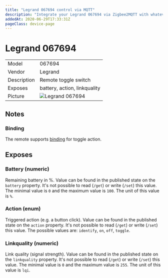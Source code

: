 ```yaml
---
title: "Legrand 067694 control via MQTT"
description: "Integrate your Legrand 067694 via Zigbee2MQTT with whatever smart home infrastructure you are using without the vendors bridge or gateway."
addedAt: 2020-06-29T17:33:31Z
pageClass: device-page
---
```


<!-- !!!! -->
<!-- ATTENTION: This file is auto-generated through docgen! -->
<!-- You can only edit the "## Notes"-Section till next h1 (#) or h2 heading (##). -->
<!-- Do NOT use h1 or h2 heading within "## Notes"-Section. -->
<!-- !!!! -->

# Legrand 067694

|     |     |
|-----|-----|
| Model | 067694  |
| Vendor  | Legrand  |
| Description | Remote toggle switch |
| Exposes | battery, action, linkquality |
| Picture | ![Legrand 067694](https://www.zigbee2mqtt.io/images/devices/067694.jpg) |


<!-- Notes BEGIN: You can edit here -->
## Notes


### Binding
The remote supports [binding](../guide/usage/binding.md) for toggle action.

<!-- Notes END: Do not edit below this line -->



## Exposes

### Battery (numeric)
Remaining battery in %.
Value can be found in the published state on the `battery` property.
It's not possible to read (`/get`) or write (`/set`) this value.
The minimal value is `0` and the maximum value is `100`.
The unit of this value is `%`.

### Action (enum)
Triggered action (e.g. a button click).
Value can be found in the published state on the `action` property.
It's not possible to read (`/get`) or write (`/set`) this value.
The possible values are: `identify`, `on`, `off`, `toggle`.

### Linkquality (numeric)
Link quality (signal strength).
Value can be found in the published state on the `linkquality` property.
It's not possible to read (`/get`) or write (`/set`) this value.
The minimal value is `0` and the maximum value is `255`.
The unit of this value is `lqi`.

